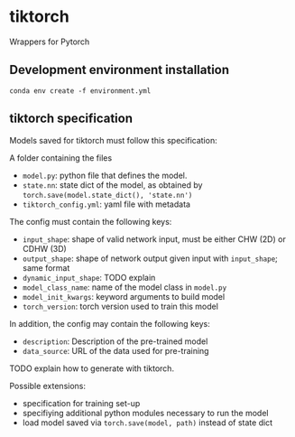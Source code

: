 # tiktorch
Wrappers for Pytorch

## Development environment installation

```
conda env create -f environment.yml
```

## tiktorch specification

Models saved for tiktorch must follow this specification:

A folder containing the files

- `model.py`: python file that defines the model.
- `state.nn`: state dict of the model, as obtained by `torch.save(model.state_dict(), 'state.nn')`
- `tiktorch_config.yml`: yaml file with metadata

The config must contain the following keys:

- `input_shape`: shape of valid network input, must be either CHW (2D) or CDHW (3D)
- `output_shape`: shape of network output given input with `input_shape`; same format
- `dynamic_input_shape`: TODO explain
- `model_class_name`: name of the model class in `model.py`
- `model_init_kwargs`: keyword arguments to build model
- `torch_version`: torch version used to train this model

In addition, the config may contain the following keys:

- `description`: Description of the pre-trained model
- `data_source`: URL of the data used for pre-training

TODO explain how to generate with tiktorch.

Possible extensions:

- specification for training set-up
- specifiying additional python modules necessary to run the model
- load model saved via `torch.save(model, path)` instead of state dict
